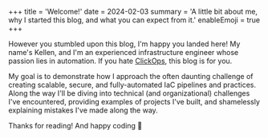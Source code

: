 +++
title = 'Welcome!'
date = 2024-02-03
summary = 'A little bit about me, why I started this blog, and what you can expect from it.'
enableEmoji = true
+++

However you stumbled upon this blog, I'm happy you landed here! My name's Kellen, and I'm an experienced infrastructure engineer whose passion lies in automation. If you hate [ClickOps](https://www.abbey.io/blog/clickops-is-dead-long-live-iac/), this blog is for you.

My goal is to demonstrate how I approach the often daunting challenge of creating scalable, secure, and fully-automated IaC pipelines and practices. Along the way I'll be diving into technical (and organizational) challenges I've encountered, providing examples of projects I've built, and shamelessly explaining mistakes I've made along the way.

Thanks for reading! And happy coding 🚀
